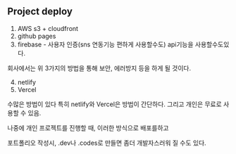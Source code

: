## Project deploy

1. AWS s3 + cloudfront
2. github pages
3. firebase - 사용자 인증(sns 연동기능 편하게 사용할수도)
    api기능을 사용할수도있다.

회사에서는 위 3가지의 방법을 통해 보안, 에러방지 등을 하게 될 것이다.


4. netlify
5. Vercel

수많은 방법이 있다 특히 netlify와 Vercel은 방법이 간단하다. 그리고 개인은 무료로 사용할 수 있음.

나중에 개인 프로젝트를 진행할 때,  이러한 방식으로 배포를하고

포트폴리오 작성시, .dev나 .codes로 만들면 좀더 개발자스러워 질 수도 있다.